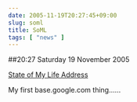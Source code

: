 ```yaml
---
date: 2005-11-19T20:27:45+09:00
slug: soml
title: SoML
tags: [ "news" ]
---
```


##20:27 Saturday 19 November 2005

[State of My Life Address](http://base.google.com/base/items?oid=5455121563022099363)   
  
My first base.google.com thing......  

